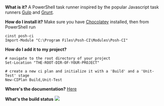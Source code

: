 **What is it?**
A PowerShell task runner inspired by the popular Javascript task runners [Gulp](http://gulpjs.com) and [Grunt](http://gruntjs.com).

**How do I install it?**
Make sure you have [Chocolatey](https://chocolatey.org) installed, then from PowerShell run
```
cinst posh-ci
Import-Module "C:\Program Files\Posh-CI\Modules\Posh-CI"
```

**How do I add it to my project?**
```
# navigate to the root directory of your project
Set-Location "THE-ROOT-DIR-OF-YOUR-PROJECT"

# create a new ci plan and initialize it with a 'Build' and a 'Unit-Test' stage
New-CIPlan Build,Unit-Test
```

**Where's the documentation?**
[Here](Documentation/Index.md)

**What's the build status**
![](https://ci.appveyor.com/api/projects/status/ay2uucfxymlgk2ni?svg=true)


